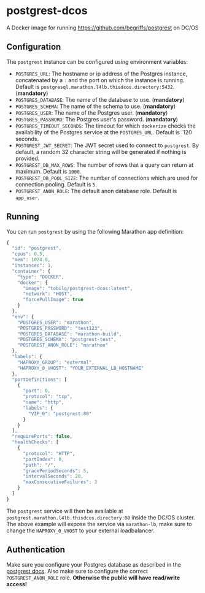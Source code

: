 # postgrest-dcos
A Docker image for running https://github.com/begriffs/postgrest on DC/OS

## Configuration
The `postgrest` instance can be configured using environment variables:

* `POSTGRES_URL`: The hostname or ip address of the Postgres instance, concatenated by a `:` and the port on which the instance is running. Default is `postgresql.marathon.l4lb.thisdcos.directory:5432`. (**mandatory**)
* `POSTGRES_DATABASE`: The name of the database to use. (**mandatory**)
* `POSTGRES_SCHEMA`: The name of the schema to use. (**mandatory**)
* `POSTGRES_USER`: The name of the Postgres user. (**mandatory**)
* `POSTGRES_PASSWORD`: The Postgres user's password. (**mandatory**)
* `POSTGRES_TIMEOUT_SECONDS`: The timeout for which `dockerize` checks the availability of the Postgres service at the `POSTGRES_URL`. Default is `120 seconds.
* `POSTGREST_JWT_SECRET`: The JWT secret used to connect to `postgrest`. By default, a random 32 character string will be generated if nothing is provided. 
* `POSTGREST_DB_MAX_ROWS`: The number of rows that a query can return at maximum. Default is `1000`.
* `POSTGREST_DB_POOL_SIZE`: The number of connections which are used for connection pooling. Default is `5`.
* `POSTGREST_ANON_ROLE`: The default anon database role. Default is `app_user`. 

## Running
You can run `postgrest` by using the following Marathon app definition:

```javascript
{
  "id": "postgrest",
  "cpus": 0.5,
  "mem": 1024.0,
  "instances": 1,
  "container": {
    "type": "DOCKER",
    "docker": {
      "image": "tobilg/postgrest-dcos:latest",
      "network": "HOST",
      "forcePullImage": true
    }
  },
  "env": {
    "POSTGRES_USER": "marathon",
    "POSTGRES_PASSWORD": "test123",
    "POSTGRES_DATABASE": "marathon-build",
    "POSTGRES_SCHEMA": "postgrest-test",
    "POSTGREST_ANON_ROLE": "marathon"
  },
  "labels": {
    "HAPROXY_GROUP": "external",
    "HAPROXY_0_VHOST": "YOUR_EXTERNAL_LB_HOSTNAME"
  },
  "portDefinitions": [
    {
      "port": 0,
      "protocol": "tcp",
      "name": "http",
      "labels": {
        "VIP_0": "postgrest:80"
      }
    }
  ],
  "requirePorts": false,
  "healthChecks": [
    {
      "protocol": "HTTP",
      "portIndex": 0,
      "path": "/",
      "gracePeriodSeconds": 5,
      "intervalSeconds": 20,
      "maxConsecutiveFailures": 3
    }
  ]
}
```

The `postgrest` service will then be available at `postgrest.marathon.l4lb.thisdcos.directory:80` inside the DC/OS cluster. The above example will expose the service via `marathon-lb`, make sure to change the `HAPROXY_0_VHOST` to your external loadbalancer. 

## Authentication

Make sure you configure your Postgres database as described in the [postgrest docs](https://postgrest.com/en/v0.4/auth.html). Also make sure to configure the correct `POSTGREST_ANON_ROLE` role. **Otherwise the public will have read/write access!** 
